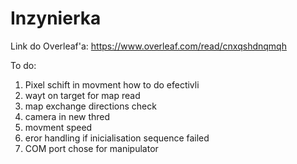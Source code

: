 # Inzynierka
Link do Overleaf'a:
https://www.overleaf.com/read/cnxqshdnqmqh

To do:
1. Pixel schift in movment how to do efectivli
3. wayt on target for map read
4. map exchange directions check
5. camera in new thred
7. movment speed
8. eror handling if inicialisation sequence failed
12. COM port chose for manipulator
